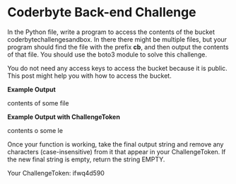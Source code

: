 # Coderbyte Back-end Challenge

In the Python file, write a program to access the contents of the bucket coderbytechallengesandbox. In there there might be multiple files, but your program should find the file with the prefix __cb__, and then output the contents of that file. You should use the boto3 module to solve this challenge.

You do not need any access keys to access the bucket because it is public. This post might help you with how to access the bucket.

**Example Output**

contents of some file

**Example Output with ChallengeToken**

contents o some le


Once your function is working, take the final output string and remove any characters (case-insensitive) from it that appear in your ChallengeToken. If the new final string is empty, return the string EMPTY.

Your ChallengeToken: ifwq4d590